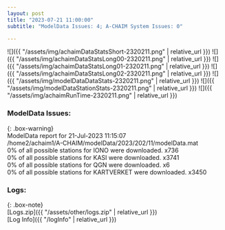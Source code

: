 ```yaml
---
layout: post
title: "2023-07-21 11:00:00"
subtitle: "ModelData Issues: 4; A-CHAIM System Issues: 0"

---
```


![]({{ "/assets/img/achaimDataStatsShort-2320211.png" | relative_url }})
![]({{ "/assets/img/achaimDataStatsLong00-2320211.png" | relative_url }})
![]({{ "/assets/img/achaimDataStatsLong01-2320211.png" | relative_url }})
![]({{ "/assets/img/achaimDataStatsLong02-2320211.png" | relative_url }})
![]({{ "/assets/img/modelDataDataStats-2320211.png" | relative_url }})
![]({{ "/assets/img/modelDataStationStats-2320211.png" | relative_url }})
![]({{ "/assets/img/achaimRunTime-2320211.png" | relative_url }})


### ModelData Issues:  
  
{: .box-warning}  
 ModelData report for 21-Jul-2023 11:15:07   
 /home2/achaim1/A-CHAIM/modelData/2023/202/11/modelData.mat   
 0% of all possible stations for IONO were downloaded. x736   
 0% of all possible stations for KASI were downloaded. x3741   
 0% of all possible stations for QGN were downloaded. x6   
 0% of all possible stations for KARTVERKET were downloaded. x3450   
  


### Logs:  
  
{: .box-note}  
[Logs.zip]({{ "/assets/other/logs.zip" | relative_url }})  
[Log Info]({{ "/logInfo" | relative_url }})  
